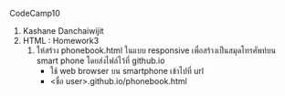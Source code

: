 CodeCamp10
1. Kashane Danchaiwijit
2. HTML : Homework3
    1) ให้สร้าง phonebook.html ในแบบ responsive เพื่อสร้างเป็นสมุดโทรศัพท์บน smart phone โดยส่งไฟล์ไว้ที่ github.io 
        - ใช้ web browser บน smartphone เข้าไปที่  url
        - <ชื่อ user>.github.io/phonebook.html
